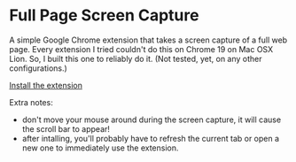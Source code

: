 Full Page Screen Capture
========================

A simple Google Chrome extension that takes a screen capture of a full web page. Every extension I tried couldn't do this on Chrome 19 on Mac OSX Lion. So, I built this one to reliably do it. (Not tested, yet, on any other configurations.)

[Install the extension](http://mrcoles.com/media/test/full-page-screen-capture-chrome-extension/full-page-screen-capture.crx)

Extra notes:

*   don't move your mouse around during the screen capture, it will cause the scroll bar to appear!
*   after intalling, you'll probably have to refresh the current tab or open a new one to immediately use the extension.
